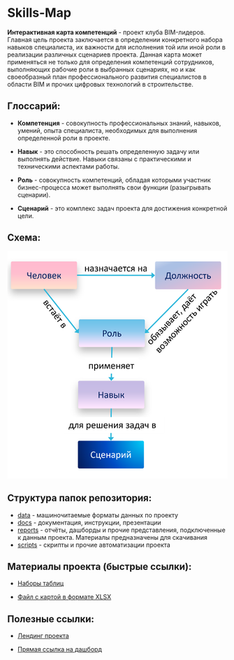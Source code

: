 # Skills-Map

**Интерактивная карта компетенций** - проект клуба BIM-лидеров. Главная цель проекта заключается в определении конкретного набора навыков специалиста, их важности для исполнения той или иной роли в реализации различных сценариев проекта. Данная карта может применяться не только для определения компетенций сотрудников, выполняющих рабочие роли в выбранных сценариях, но и как своеобразный план профессионального развития специалистов в области BIM и прочих цифровых технологий в строительстве.

## Глоссарий:

- **Компетенция** - совокупность профессиональных знаний, навыков, умений, опыта специалиста, необходимых для выполнения определенной роли в проекте.
  
- **Навык** - это способность решать определенную задачу или выполнять действие. Навыки связаны с практическими и техническими аспектами работы.
  
- **Роль** - совокупность компетенций, обладая которыми участник бизнес-процесса может выполнять свои функции (разыгрывать сценарии).
  
- **Сценарий** - это комплекс задач проекта для достижения конкретной цели.
## Схема:
<img src="docs/images/схема1.png" style="width: 512px">

## Структура папок репозитория:
- [data](data) - машиночитаемые форматы данных по проекту
- [docs](docs) - документация, инструкции, презентации
- [reports](reports) - отчёты, дашборды и прочие представления, подключенные к данным проекта. Материалы предназначены для скачивания
- [scripts](scripts) - скрипты и прочие автоматизации проекта

## Материалы проекта (быстрые ссылки):

- [Наборы таблиц](data/csv)

- [Файл с картой в формате XLSX](https://github.com/ruBLC/Skills-Map/raw/main/reports/xls/Карта%20компетенций.xlsx)

## Полезные ссылки:

- <a href="http://bimlider.ru/competency_map" target="_blank">Лендинг проекта</a>

- <a href="https://app.powerbi.com/view?r=eyJrIjoiNGUwNGY1ZTgtOGQzYS00MzVhLWIyOTQtZWNjZDgyNmRmMDNiIiwidCI6ImJlYmM0MDQ1LTkyODAtNDU5ZS1hZGZhLTdmMzMwNWMxNzNmMiIsImMiOjl9" target="_blank">Прямая ссылка на дашборд</a>
